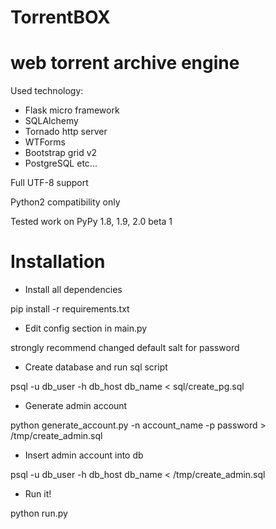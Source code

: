 # TorrentBOX

# web torrent archive engine

Used technology:

* Flask micro framework
* SQLAlchemy
* Tornado http server
* WTForms
* Bootstrap grid v2
* PostgreSQL
etc...

Full UTF-8 support

Python2 compatibility only

Tested work on PyPy 1.8, 1.9, 2.0 beta 1


# Installation

* Install all dependencies

 pip install -r requirements.txt

* Edit config section in main.py

 strongly recommend changed default salt for password

* Create database and run sql script

 psql -u db_user -h db_host db_name < sql/create_pg.sql

* Generate admin account

 python generate_account.py -n account_name -p password > /tmp/create_admin.sql

* Insert admin account into db

 psql -u db_user -h db_host db_name < /tmp/create_admin.sql

* Run it!

 python run.py



